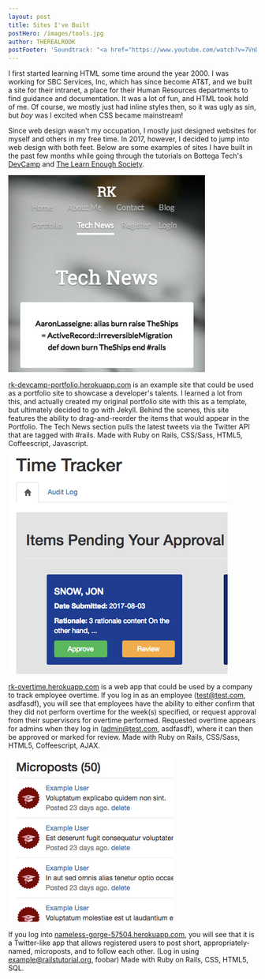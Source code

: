 ```yaml
---
layout: post
title: Sites I've Built
postHero: /images/tools.jpg
author: THEREALRODK
postFooter: 'Soundtrack: "<a href="https://www.youtube.com/watch?v=7VnDDWSdnS8&list=PLH1zKXI7FfTdXAfTsAmFTQKjZpqmJXM0L&index=21">Cientos De Ovnis</a>," by Linda Guilala'
---
```


<p>I first started learning HTML some time around the year 2000. I was working for SBC Services, Inc, which has since become AT&amp;T, and we built a site for their intranet, a place for their Human Resources departments to find guidance and documentation. It was a lot of fun, and HTML took hold of me. Of course, we mostly just  had inline styles then, so it was ugly as sin, but <em>boy</em> was I excited when CSS became mainstream!</p>

<p>Since web design wasn't my occupation, I mostly just designed websites for myself and others in my free time. In 2017, however, I decided to jump into web design with both feet. Below are some examples of sites I have built in the past few months while going through the tutorials on Bottega Tech's <a href="https://devcamp.com/">DevCamp</a> and <a href="https://www.learnenough.com/">The Learn Enough Society</a>.</p>

<p><img class="post-image pull-left" src="/images/portfolio-app.png"
     alt="Tech News">

<a href="https://rk-devcamp-portfolio.herokuapp.com/">rk-devcamp-portfolio.herokuapp.com</a> is an example site that could be used as a portfolio site to showcase a developer's talents. I learned a lot from this, and actually created my original portfolio site with this as a template, but ultimately decided to go with Jekyll. Behind the scenes, this site features the ability to drag-and-reorder the items that would appear in the Portfolio. The Tech News section pulls the latest tweets via the Twitter API that are tagged with #rails. Made with <span class="tools-used">Ruby on Rails, CSS/Sass, HTML5, Coffeescript, Javascript.</span></p>

<p><img class="post-image pull-left" src="/images/overtime-app.png"
     alt="Overtime App Admin Page">

<a href="http://rk-overtime.herokuapp.com/">rk-overtime.herokuapp.com</a> is a web app that could be used by a company to track employee overtime. If you log in as an employee (test@test.com, asdfasdf), you will see that employees have the ability to either confirm that they did not perform overtime for the week(s) specified, or request approval from their supervisors for overtime performed. Requested overtime appears for admins when they log in (admin@test.com, asdfasdf), where it can then be approved or marked for review. Made with <span class="tools-used">Ruby on Rails, CSS/Sass, HTML5, Coffeescript, AJAX.</span></p>

<p><img class="post-image pull-left" src="/images/sample-app.png"
     alt="Sample App Page">

If you log into <a href="https://nameless-gorge-57504.herokuapp.com">nameless-gorge-57504.herokuapp.com</a>, you will see that it is a Twitter-like app that allows registered users to post short, appropriately-named, microposts, and to follow each other. (Log in using example@railstutorial.org, foobar) Made with <span class="tools-used">Ruby on Rails, CSS, HTML5, SQL.</span></p>

<!--

Use this to place images within the article. Use the pull-left and pull-right classes for placement.

<img class="pull-left" src="http://placekitten.com/g/400/200"
     alt="kitten">
-->